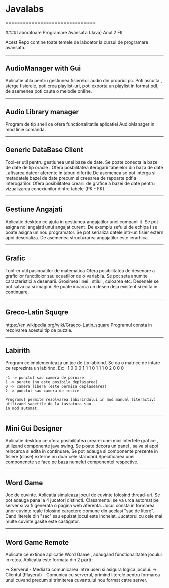 # Javalabs
===============================

####Laboratoare Programare Avansata (Java) Anul 2 FII

Acest Repo contine toate temele de laboator la cursul de programare avansata.


------------------------------------
AudioManager with Gui 
---------------------------------------
  
   Aplicatie utila pentru gestiunea fisierelor audio din propriul pc. Poti asculta , sterge fisierele, poti crea playlist-uri, poti exporta un playlist in format pdf, de asemenea poti cauta o melodie online.
   

-----------------------------
Audio Library manager
---------------------------

  Program de tip shell ce ofera functionalitatile aplicatiei AudioManager in mod linie comanda.


  
------------------------------
Generic DataBase Client
-------------------------------

  Tool-er util pentru gestiunea unei baze de date. Se poate conecta la baze de date de tip oracle . Ofera posbilitatea iterogarii tabelelor din baza de date , afisarea dateor aferente in taburi diferite.De asemenea se pot interga si metadatele bazei de date precum si creearea de rapoarte pdf a interogarilor. Ofera posibilitatea crearii de grafice a bazei de date pentru vizualizarea conexiunilor dintre tabele (PK - FK).
  
  
--------------------------------
Gestiune Angajati
-----------------------------
  Aplicatie desktop ce ajuta in gestiunea angajatilor unei companii it. Se pot asigna noi angajati unui angajat curent. De exemplu sefului de echipa i se poate asigna un nou programator. Se pot serializa datele intr-un fisier extern apoi deserializa. De asemenea structurarea angajatilor este ierarhica.
  
  
  
-------------------------
Grafic
--------------------
   Tool-er util pasinoatilor de matematica.Ofera posibilitatea de desenare a graficilor functiiolor sau ecuatiilor de o variabila. Se pot seta anumite caracteristici a desenarii. Grosimea linei , stilul , culoarea etc. Desenele se pot salva ca si imagini. Se poate incarca un desen deja existent si edita in continuare.
   
-----------------------------------
Greco-Latin Squqre
-----------------------
   https://en.wikipedia.org/wiki/Graeco-Latin_square
   Programul consta in rezolvarea acestui tip de puzzle.
   
---------------------------------
Labirith  
-------------------------- 
   Program ce implementeaza un joc de tip labirind. Se da o matrice de intare ce reprezinta un labirind. Ex:
   -1 0 0 0
    1 1 1 0
    1 1 1 0
    2 0 0 0
    
    -1 -> punctul sau camera de pornire
    1 -> perete (nu este posibila deplasarea)
    0 -> camera libera (este permisa deplasearea)
    2 -> punctul sau camera de iesire
    
    Programul permite rezolvarea labirindului in mod manual (iteractiv) utilizand sagetile de la tastatura sau
    in mod automat.
    
--------------------------
Mini Gui Designer
-------------------------
   Aplicatie desktop ce ofera posibilitatea crearei unei mici interfete grafice , utilizand componente java swing.
   Se poate decora un panel , salva si apoi reincarca si edita in continuare. Se pot adauga si componente prezente 
   in fisiere (clase) externe nu doar cele standard.Specificarea unei componenete se face pe baza numelui componentei respective.
   
   
------------------------
Word Game
-----------------------
   Joc de cuvinte. Aplicatia simuleaza jocul de cuvinte folosind thread-uri. Se pot adauga pana la 4 jucatori distincti.
   Clasamentul se va urca automat pe server si va fi generata o pagina web aferenta.
   Jocul consta in formarea unor cuvinte reale folosind caractere comune din acelasi "sac de litere". Cand literele din "sac" sau epuizat jocul este incheiat. Jucatorul cu cele mai multe cuvinte gasite este castigator.
   
--------------------------------
Word Game Remote 
--------------------------
Aplicate ce extinde aplicatie Word Game , adaugand functionalitatea jocului in retea. Aplicatia este formata din 2 parti :

-> Serverul - Mediaza comunicarea intre useri si asigura logica jocului.
-> Clientul (Playerul) - Comunica cu serverul, primind literele pentru formarea unui cuvand precum si trimiterea cuvantului nou format catre server.



   
   
  

   


